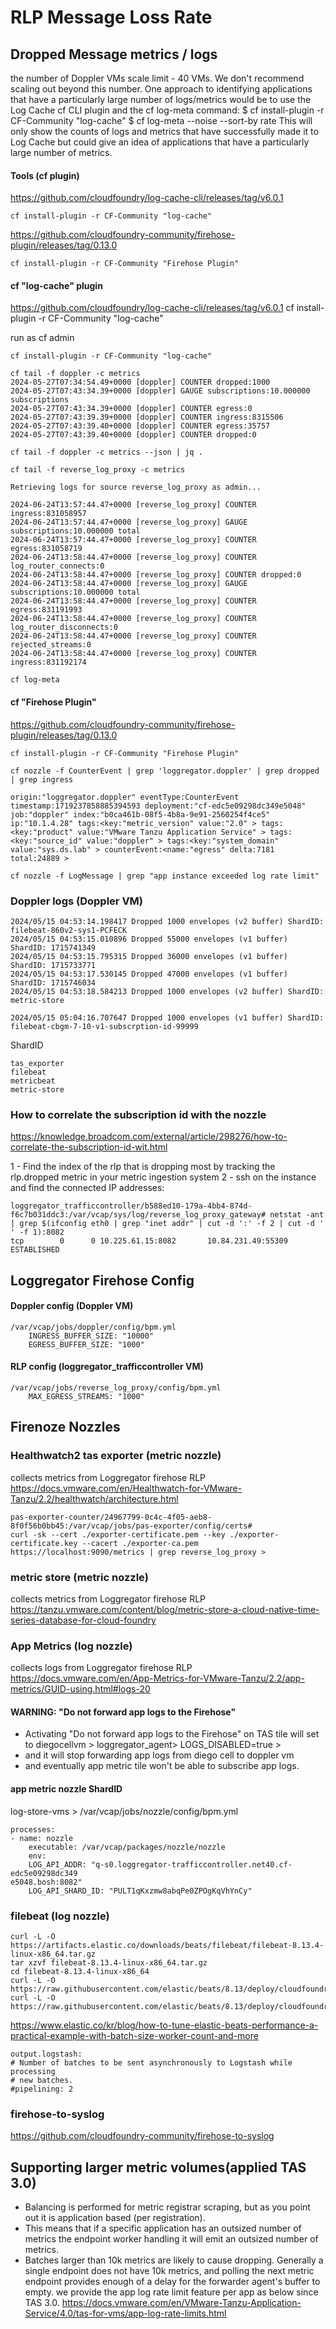 # RLP Message Loss Rate

## Dropped Message metrics / logs
the number of Doppler VMs scale limit - 40 VMs. We don't recommend scaling out beyond this number.
One approach to identifying applications that have a particularly large number of logs/metrics would be to use the Log Cache cf CLI plugin and the cf log-meta command:
$ cf install-plugin -r CF-Community "log-cache"
$ cf log-meta --noise --sort-by rate
This will only show the counts of logs and metrics that have successfully made it to Log Cache but could give an idea of applications that have a particularly large number of metrics.

#### Tools (cf plugin)
https://github.com/cloudfoundry/log-cache-cli/releases/tag/v6.0.1
```
cf install-plugin -r CF-Community "log-cache"
```
https://github.com/cloudfoundry-community/firehose-plugin/releases/tag/0.13.0
```
cf install-plugin -r CF-Community "Firehose Plugin"
```

#### cf  "log-cache" plugin
https://github.com/cloudfoundry/log-cache-cli/releases/tag/v6.0.1
cf install-plugin -r CF-Community "log-cache"

run as cf admin
```
cf install-plugin -r CF-Community "log-cache"
```

```
cf tail -f doppler -c metrics 
2024-05-27T07:34:54.49+0000 [doppler] COUNTER dropped:1000
2024-05-27T07:43:34.39+0000 [doppler] GAUGE subscriptions:10.000000 subscriptions
2024-05-27T07:43:34.39+0000 [doppler] COUNTER egress:0
2024-05-27T07:43:39.39+0000 [doppler] COUNTER ingress:8315506
2024-05-27T07:43:39.40+0000 [doppler] COUNTER egress:35757
2024-05-27T07:43:39.40+0000 [doppler] COUNTER dropped:0
```

```
cf tail -f doppler -c metrics --json | jq .
```

```
cf tail -f reverse_log_proxy -c metrics

Retrieving logs for source reverse_log_proxy as admin...

2024-06-24T13:57:44.47+0000 [reverse_log_proxy] COUNTER ingress:831058957
2024-06-24T13:57:44.47+0000 [reverse_log_proxy] GAUGE subscriptions:10.000000 total
2024-06-24T13:57:44.47+0000 [reverse_log_proxy] COUNTER egress:831058719
2024-06-24T13:58:44.47+0000 [reverse_log_proxy] COUNTER log_router_connects:0
2024-06-24T13:58:44.47+0000 [reverse_log_proxy] COUNTER dropped:0
2024-06-24T13:58:44.47+0000 [reverse_log_proxy] GAUGE subscriptions:10.000000 total
2024-06-24T13:58:44.47+0000 [reverse_log_proxy] COUNTER egress:831191993
2024-06-24T13:58:44.47+0000 [reverse_log_proxy] COUNTER log_router_disconnects:0
2024-06-24T13:58:44.47+0000 [reverse_log_proxy] COUNTER rejected_streams:0
2024-06-24T13:58:44.47+0000 [reverse_log_proxy] COUNTER ingress:831192174
```

```
cf log-meta
```

#### cf "Firehose Plugin"
https://github.com/cloudfoundry-community/firehose-plugin/releases/tag/0.13.0

```
cf install-plugin -r CF-Community "Firehose Plugin"
```


```
cf nozzle -f CounterEvent | grep 'loggregator.doppler' | grep dropped | grep ingress

origin:"loggregator.doppler" eventType:CounterEvent timestamp:1719237858885394593 deployment:"cf-edc5e09298dc349e5048" job:"doppler" index:"b0ca461b-08f5-4b8a-9e91-2560254f4ce5" ip:"10.1.4.28" tags:<key:"metric_version" value:"2.0" > tags:<key:"product" value:"VMware Tanzu Application Service" > tags:<key:"source_id" value:"doppler" > tags:<key:"system_domain" value:"sys.ds.lab" > counterEvent:<name:"egress" delta:7181 total:24889 >
```

```
cf nozzle -f LogMessage | grep "app instance exceeded log rate limit"
```

### Doppler logs (Doppler VM)

```
2024/05/15 04:53:14.198417 Dropped 1000 envelopes (v2 buffer) ShardID: filebeat-860v2-sys1-PCFECK
2024/05/15 04:53:15.010896 Dropped 55000 envelopes (v1 buffer) ShardID: 1715741349
2024/05/15 04:53:15.795315 Dropped 36000 envelopes (v1 buffer) ShardID: 1715733771
2024/05/15 04:53:17.530145 Dropped 47000 envelopes (v1 buffer) ShardID: 1715746034
2024/05/15 04:53:18.584213 Dropped 1000 envelopes (v2 buffer) ShardID: metric-store

2024/05/15 05:04:16.707647 Dropped 1000 envelopes (v1 buffer) ShardID: filebeat-cbgm-7-10-v1-subscrption-id-99999
```

ShardID
```
tas_exporter
filebeat
metricbeat
metric-store
```

### How to correlate the subscription id with the nozzle 
https://knowledge.broadcom.com/external/article/298276/how-to-correlate-the-subscription-id-wit.html

1 - Find the index of the rlp that is dropping most by tracking the rlp.dropped metric in your metric ingestion system
2 - ssh on the instance and find the connected IP addresses:
```
loggregator_trafficcontroller/b588ed10-179a-4bb4-874d-f6c7b031ddc3:/var/vcap/sys/log/reverse_log_proxy_gateway# netstat -ant | grep $(ifconfig eth0 | grep "inet addr" | cut -d ':' -f 2 | cut -d ' ' -f 1):8082
tcp        0      0 10.225.61.15:8082       10.84.231.49:55309      ESTABLISHED
```

## Loggregator Firehose Config

#### Doppler config (Doppler VM)
```
/var/vcap/jobs/doppler/config/bpm.yml
    INGRESS_BUFFER_SIZE: "10000"
    EGRESS_BUFFER_SIZE: "1000"
```

#### RLP config (loggregator_trafficcontroller VM)
```
/var/vcap/jobs/reverse_log_proxy/config/bpm.yml
    MAX_EGRESS_STREAMS: "1000"
```

## Firenoze Nozzles

### Healthwatch2 tas exporter (metric nozzle)
collects metrics from Loggregator firehose RLP
https://docs.vmware.com/en/Healthwatch-for-VMware-Tanzu/2.2/healthwatch/architecture.html

```
pas-exporter-counter/24967799-0c4c-4f05-aeb8-8f0f56b0bb45:/var/vcap/jobs/pas-exporter/config/certs# 
curl -sk --cert ./exporter-certificate.pem --key ./exporter-certificate.key --cacert ./exporter-ca.pem https://localhost:9090/metrics | grep reverse_log_proxy >
```

### metric store (metric nozzle)
collects metrics from Loggregator firehose RLP
https://tanzu.vmware.com/content/blog/metric-store-a-cloud-native-time-series-database-for-cloud-foundry


### App Metrics (log nozzle)
collects logs from Loggregator firehose RLP
https://docs.vmware.com/en/App-Metrics-for-VMware-Tanzu/2.2/app-metrics/GUID-using.html#logs-20 

#### WARNING: "Do not forward app logs to the Firehose"
- Activating "Do not forward app logs to the Firehose" on TAS tile will set to diegocellvm > loggregator_agent> LOGS_DISABLED=true >  
- and it will stop forwarding app logs from diego cell to doppler vm 
- and eventually app metric tile won't be able to subscribe app logs.

#### app metric nozzle ShardID
log-store-vms > /var/vcap/jobs/nozzle/config/bpm.yml
```
processes:
- name: nozzle
    executable: /var/vcap/packages/nozzle/nozzle
    env:
    LOG_API_ADDR: "q-s0.loggregator-trafficcontroller.net40.cf-edc5e09298dc349
e5048.bosh:8082"
    LOG_API_SHARD_ID: "PULT1qKxzmw8abqPe0ZPOgKqVhYnCy"

```

### filebeat (log nozzle)
```
curl -L -O https://artifacts.elastic.co/downloads/beats/filebeat/filebeat-8.13.4-linux-x86_64.tar.gz
tar xzvf filebeat-8.13.4-linux-x86_64.tar.gz
cd filebeat-8.13.4-linux-x86_64
curl -L -O https://raw.githubusercontent.com/elastic/beats/8.13/deploy/cloudfoundry/filebeat/filebeat.yml
curl -L -O https://raw.githubusercontent.com/elastic/beats/8.13/deploy/cloudfoundry/filebeat/manifest.yml
```

https://www.elastic.co/kr/blog/how-to-tune-elastic-beats-performance-a-practical-example-with-batch-size-worker-count-and-more
```
output.logstash:
# Number of batches to be sent asynchronously to Logstash while processing
# new batches.
#pipelining: 2

```

### firehose-to-syslog
https://github.com/cloudfoundry-community/firehose-to-syslog

## Supporting larger metric volumes(applied TAS 3.0)
- Balancing is performed for metric registrar scraping, but as you point out it is application based (per registration).
- This means that if a specific application has an outsized number of metrics the endpoint worker handling it will emit an outsized number of metrics.
- Batches larger than 10k metrics are likely to cause dropping. Generally a single endpoint does not have 10k metrics, and polling the next metric endpoint provides enough of a delay for the forwarder agent's buffer to empty.
we provide the app log rate limit feature per app as below since TAS 3.0.
https://docs.vmware.com/en/VMware-Tanzu-Application-Service/4.0/tas-for-vms/app-log-rate-limits.html



